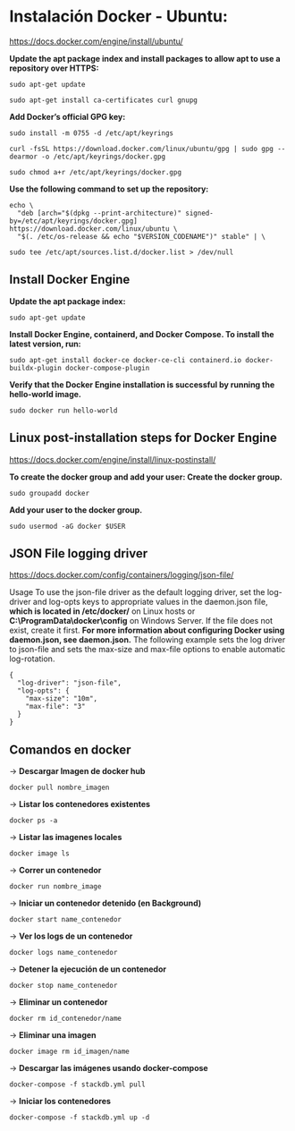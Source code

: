 # Instalación Docker - Ubuntu: 
https://docs.docker.com/engine/install/ubuntu/

**Update the apt package index and install packages to allow apt to use a repository over HTTPS:**
```
sudo apt-get update
```
```
sudo apt-get install ca-certificates curl gnupg
```

**Add Docker’s official GPG key:**
```
sudo install -m 0755 -d /etc/apt/keyrings
```
```
curl -fsSL https://download.docker.com/linux/ubuntu/gpg | sudo gpg --dearmor -o /etc/apt/keyrings/docker.gpg
```
```
sudo chmod a+r /etc/apt/keyrings/docker.gpg
```

**Use the following command to set up the repository:**
```
echo \
  "deb [arch="$(dpkg --print-architecture)" signed-by=/etc/apt/keyrings/docker.gpg] https://download.docker.com/linux/ubuntu \
  "$(. /etc/os-release && echo "$VERSION_CODENAME")" stable" | \
```
```
sudo tee /etc/apt/sources.list.d/docker.list > /dev/null
```


## Install Docker Engine
**Update the apt package index:**
```
sudo apt-get update
```

**Install Docker Engine, containerd, and Docker Compose. To install the latest version, run:**
```
sudo apt-get install docker-ce docker-ce-cli containerd.io docker-buildx-plugin docker-compose-plugin
```

**Verify that the Docker Engine installation is successful by running the hello-world image.**
```
sudo docker run hello-world
```

##  Linux post-installation steps for Docker Engine
https://docs.docker.com/engine/install/linux-postinstall/

**To create the docker group and add your user: Create the docker group.**
```
sudo groupadd docker
```

**Add your user to the docker group.**
```
sudo usermod -aG docker $USER
```

## JSON File logging driver
https://docs.docker.com/config/containers/logging/json-file/

Usage
To use the json-file driver as the default logging driver, set the log-driver and log-opts keys to appropriate values in the daemon.json file, **which is located in /etc/docker/** on Linux hosts or **C:\ProgramData\docker\config** on Windows Server. If the file does not exist, create it first. **For more information about configuring Docker using daemon.json, see daemon.json.**
The following example sets the log driver to json-file and sets the max-size and max-file options to enable automatic log-rotation.
```
{
  "log-driver": "json-file",
  "log-opts": {
    "max-size": "10m",
    "max-file": "3" 
  }
}
```

## Comandos en docker 
→ **Descargar Imagen de docker hub**
```
docker pull nombre_imagen	  
```

→ **Listar los contenedores existentes** 
```
docker ps -a 	 			  
```

→ **Listar las imagenes locales**
```
docker image ls 	
```

→ **Correr un contenedor**
```
docker run nombre_image
```

→ **Iniciar un contenedor detenido (en Background)**
```
docker start name_contenedor
```

→ **Ver los logs de un contenedor**
```
docker logs name_contenedor 	
```

→ **Detener la ejecución de un contenedor**
```
docker stop name_contenedor 	  
```

→ **Eliminar un contenedor**
```
docker rm id_contenedor/name
```

→ **Eliminar una imagen**
```
docker image rm id_imagen/name 
```

→ **Descargar las imágenes usando docker-compose**
```
docker-compose -f stackdb.yml pull
```

→ **Iniciar los contenedores**
```
docker-compose -f stackdb.yml up -d  
```